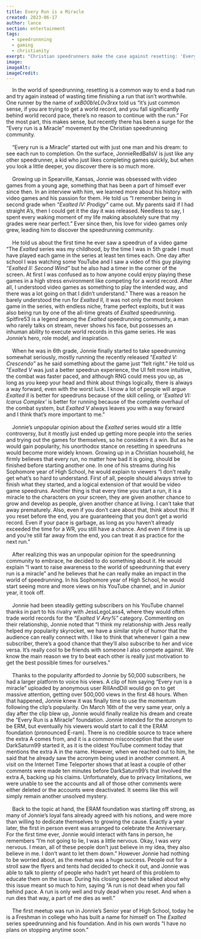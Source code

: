 ```yaml
---
title: Every Run is a Miracle
created: 2023-06-17
author: lance
section: entertainment
tags:
  - speedrunnning
  - gaming
  - christianity
exerpt: "Christian speedrunners make the case against resetting: 'Every run is a miracle'"
image:
imageAlt:
imageCredit:
---
```


&nbsp;&nbsp;&nbsp;&nbsp;In the world of speedrunning, resetting is a common way to end a bad run and try
again instead of wasting time finishing a run that isn’t worthwhile. One runner
by the name of _xxB00b!eL0v3rxx_ told us “it’s just common sense, if you are
trying to get a world record, and you fall significantly behind world record
pace, there’s no reason to continue with the run.” For the most part, this makes
sense, but recently there has been a surge for the “Every run is a Miracle”
movement by the Christian speedrunning community.
<br/><br/>
&nbsp;&nbsp;&nbsp;&nbsp;“Every run is a Miracle” started out with just one man and his dream: to see
each run to completion. On the surface, JonnieRedBallsV is just like any other
speedrunner, a kid who just likes completing games quickly, but when you look a
little deeper, you discover there is so much more.
<br/><br/>
&nbsp;&nbsp;&nbsp;&nbsp;Growing up in Spearville, Kansas, Jonnie was obsessed with video games from a
young age, something that has been a part of himself ever since then. In an
interview with him, we learned more about his history with video games and his
passion for them. He told us “I remember being in second grade when _“Exalted
IV: Prodigy”_ came out. My parents said if I had straight A’s, then I could get
it the day it was released. Needless to say, I spent every waking moment of my
life making absolutely sure that my grades were near perfect.” Ever since then,
his love for video games only grew, leading him to discover the speedrunning
community.
<br/><br/>
&nbsp;&nbsp;&nbsp;&nbsp;He told us about the first time he ever saw a speedrun of a video game “The
_Exalted_ series was my childhood, by the time I was in 5th grade I must have
played each game in the series at least ten times each. One day after school I
was watching some YouTube and I saw a video of this guy playing _“Exalted II:
Second Wind”_ but he also had a timer in the corner of the screen. At first I
was confused as to how anyone could enjoy playing these games in a high stress
environment like competing for a world record. After all, I understood video
games as something to play the intended way, and there was a lot going on that I
didn’t understand.” There was a reason he barely understood the run for _Exalted
II_, it was not only the most broken game in the series, with endless niche,
frame perfect exploits, but it was also being run by one of the all-time greats
of _Exalted_ speedrunning. Spitfire53 is a legend among the _Exalted_
speedrunning community, a man who rarely talks on stream, never shows his face,
but possesses an inhuman ability to execute world records in this game series.
He was Jonnie’s hero, role model, and inspiration.
<br/><br/>
&nbsp;&nbsp;&nbsp;&nbsp;When he was in 6th grade, Jonnie finally started to take speedrunning somewhat
seriously, mostly running the recently released “_Exalted V: Crescendo”_ as he
said something about the game just “felt right.” He told us “_Exalted V_ was
just a better speedrun experience, the UI felt more intuitive, the combat was
faster paced, and although RNG could mess you up, as long as you keep your head
and think about things logically, there is always a way forward, even with the
worst luck. I know a lot of people will argue _Exalted II_ is better for
speedruns because of the skill ceiling, or ‘_Exalted VI: Icarus Complex’_ is
better for running because of the complete overhaul of the combat system, but
_Exalted V_ always leaves you with a way forward and I think that’s more
important to me.”
<br/><br/>
&nbsp;&nbsp;&nbsp;&nbsp;Jonnie’s unpopular opinion about the _Exalted_ series would stir a little
controversy, but it mostly just ended up getting more people into the series and
trying out the games for themselves, so he considers it a win. But as he would
gain popularity, his unorthodox stance on resetting in speedruns would become
more widely known. Growing up in a Christian household, he firmly believes that
every run, no matter how bad it is going, should be finished before starting
another one. In one of his streams during his Sophomore year of High School, he
would explain to viewers “I don’t really get what’s so hard to understand. First
of all, people should always strive to finish what they started, and a logical
extension of that would be video game speedruns. Another thing is that every
time you start a run, it is a miracle to the characters on your screen, they are
given another chance to grow and develop as people, given another chance at
living. I can’t take that away prematurely. Also, even if you don’t care about
that, think about this: If you reset before the end, you are guaranteeing that
you don’t get a world record. Even if your pace is garbage, as long as you
haven’t already exceeded the time for a WR, you still have a chance. And even if
time is up and you’re still far away from the end, you can treat it as practice
for the next run.”
<br/><br/>
&nbsp;&nbsp;&nbsp;&nbsp;After realizing this was an unpopular opinion for the speedrunning community to
embrace, he decided to do something about it. He would explain “I want to raise
awareness to the world of speedrunning that every run is a miracle” and he
believes that he can really make an impact in the world of speedrunning. In his
Sophomore year of High School, he would start seeing more and more views on his
YouTube channel, and in Junior year, it took off.
<br/><br/>
&nbsp;&nbsp;&nbsp;&nbsp;Jonnie had been steadily getting subscribers on his YouTube channel thanks in
part to his rivalry with JessLegoLass4, where they would often trade world
records for the _“Exalted V Any%”_ category. Commenting on their relationship,
Jonnie noted that “I think my relationship with Jess really helped my popularity
skyrocket, we have a similar style of humor that the audience can really connect
with. I like to think that whenever I gain a new subscriber, there’s a good
chance that they’ll also subscribe to her and vice versa. It’s really cool to be
friends with someone I also compete against. We know the main reason we try to
beat each other is really just motivation to get the best possible times for
ourselves.”
<br/><br/>
&nbsp;&nbsp;&nbsp;&nbsp;Thanks to the popularity afforded to Jonnie by 50,000 subscribers, he had a
larger platform to voice his views. A clip of him saying “Every run is a
miracle” uploaded by anonymous user RillAndDill would go on to get massive
attention, getting over 500,000 views in the first 48 hours. When that happened,
Jonnie knew it was finally time to use the momentum following the clip’s
popularity. On March 16th of the very same year, only a day after the clip blew
up, Jonnie would finally realize his dream and create the “Every Run is a
Miracle” foundation. Jonnie intended for the acronym to be ERM, but eventually
his viewers would start to call it the ERAM foundation (pronounced Ē-ram). There
is no credible source to trace where the extra A comes from, and it is a common
misconception that the user DarkSaturn99 started it, as it is the oldest YouTube
comment today that mentions the extra A in the name. However, when we reached
out to him, he said that he already saw the acronym being used in another
comment. A visit on the Internet Time Teleporter shows that at least a couple of
other comments were made ten minutes before DarkSaturn99’s that involved the
extra A, backing up his claims. Unfortunately, due to privacy limitations, we
were unable to see the accounts and all of those other comments were either
deleted or the accounts were deactivated. It seems like this will simply remain
another unsolved mystery.
<br/><br/>
&nbsp;&nbsp;&nbsp;&nbsp;Back to the topic at hand, the ERAM foundation was starting off strong, as many
of Jonnie’s loyal fans already agreed with his notions, and were more than
willing to dedicate themselves to growing the cause. Exactly a year later, the
first in person event was arranged to celebrate the Anniversary. For the first
time ever, Jonnie would interact with fans in person, he remembers “I’m not
going to lie, I was a little nervous. Okay, I was _very_ nervous. I mean, all of
these people don’t just believe in my idea, they also believe in me. I don’t
want to let them down.” However Jonnie had nothing to be worried about, as the
meetup was a huge success. People out for a stroll saw the flyers and tents had
decided to check it out, and Jonnie was able to talk to plenty of people who
hadn’t yet heard of this problem to educate them on the issue. During his
closing speech he talked about why this issue meant so much to him, saying “A
run is not dead when you fall behind pace. A run is only well and truly dead
when you reset. And when a run dies that way, a part of me dies as well.”
<br/><br/>
&nbsp;&nbsp;&nbsp;&nbsp;The first meetup was run in Jonnie’s Senior year of High School, today he is a
Freshman in college who has built a name for himself on The _Exalted_ series
speedrunning and his foundation. And in his own words “I have no plans on
stopping anytime soon.”
